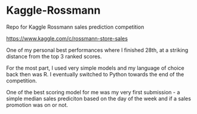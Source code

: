 # Kaggle-Rossmann
Repo for Kaggle Rossmann sales prediction competition 

https://www.kaggle.com/c/rossmann-store-sales

One of my personal best performances where I finished 28th, at a striking distance from the top 3 ranked scores. 

For the most part, I used very simple models and my language of choice back then was R. I eventually switched to Python towards the end of the competition. 

One of the best scoring model for me was my very first submission - a simple median sales prediciton based on the day of the week and if a sales promotion was on or not.
